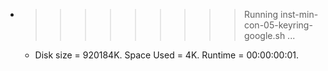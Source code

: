 * >>>>>>>>> Running inst-min-con-05-keyring-google.sh ...
  * Disk size = 920184K. Space Used = 4K. Runtime = 00:00:00:01.
